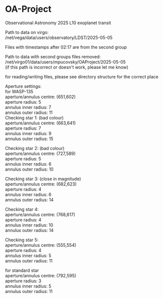 # OA-Project
Observational Astronomy 2025 L10 exoplanet transit


Path to data on virgo:  
/net/vega/data/users/observatory/LDST/2025-05-05

Files with timestamps after 02:17 are from the second group

Path to data with second groups files removed:  
/net/virgo01/data/users/mpucovsky/OAProject/2025-05-05  
(if this path is incorrect or doesn't work, please let me know)

for reading/writing files, please see directory structure for the correct place


Aperture settings:  
for WASP-135  
aperture/annulus centre: (651,602)  
aperture radius: 5  
annulus inner radius: 7  
annulus outer radius: 11  
Checking star 1: (bad colour)  
aperture/annulus centre: (663,641)  
aperture radius: 7  
annulus inner radius: 9  
annulus outer radius: 15  

Checking star 2: (bad colour)  
aperture/annulus centre: (727,589)  
aperture radius: 5  
annulus inner radius: 6  
annulus outer radius: 10  

Checking star 3: (close in magnitude)  
aperture/annulus centre: (682,623)  
aperture radius: 4  
annulus inner radius: 6  
annulus outer radius: 14  

Checking star 4:  
aperture/annulus centre: (768,617)  
aperture radius: 4  
annulus inner radius: 10  
annulus outer radius: 14  

Checking star 5:  
aperture/annulus centre: (555,554)  
aperture radius: 4  
annulus inner radius: 5  
annulus outer radius: 11  


for standard star  
aperture/annulus centre: (792,595)  
aperture radius: 3  
annulus inner radius: 5  
annulus outer radius: 11  
